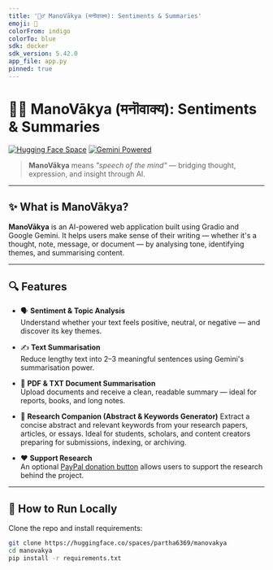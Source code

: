 ```yaml
---
title: '🧘‍♂️ ManoVākya (मनॊवाक्य): Sentiments & Summaries'
emoji: 🧠
colorFrom: indigo
colorTo: blue
sdk: docker
sdk_version: 5.42.0
app_file: app.py
pinned: true
---
```


# 🧘‍♂️ ManoVākya (मनॊवाक्य): Sentiments & Summaries

[![Hugging Face Space](https://img.shields.io/badge/🤗%20View%20App-ManoVākya-blue?logo=huggingface&logoColor=white&style=for-the-badge)](https://huggingface.co/spaces/YOUR_USERNAME/manovakya)
[![Gemini Powered](https://img.shields.io/badge/Gemini%20API-Powered-blueviolet?logo=google&logoColor=white&style=for-the-badge)](https://ai.google.dev/)

> **ManoVākya** means *"speech of the mind"* — bridging thought, expression, and insight through AI.

---

## ✨ What is ManoVākya?

**ManoVākya** is an AI-powered web application built using Gradio and Google Gemini. It helps users make sense of their writing — whether it's a thought, note, message, or document — by analysing tone, identifying themes, and summarising content.

---

## 🔍 Features

- 🗣 **Sentiment & Topic Analysis**  
  Understand whether your text feels positive, neutral, or negative — and discover its key themes.

- ✍️ **Text Summarisation**  
  Reduce lengthy text into 2–3 meaningful sentences using Gemini's summarisation power.

- 📁 **PDF & TXT Document Summarisation**  
  Upload documents and receive a clean, readable summary — ideal for reports, books, and long notes.

- 🔬 **Research Companion (Abstract & Keywords Generator)**
  Extract a concise abstract and relevant keywords from your research papers, articles, or essays. Ideal for students, scholars, and content creators preparing for submissions, indexing, or archiving.

- ❤️ **Support Research**  
  An optional [PayPal donation button](https://www.paypal.com/donate) allows users to support the research behind the project.

---

## 🚀 How to Run Locally

Clone the repo and install requirements:

```bash
git clone https://huggingface.co/spaces/partha6369/manovakya
cd manovakya
pip install -r requirements.txt